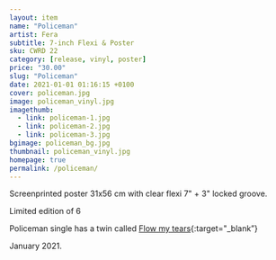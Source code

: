 ```yaml
---
layout: item
name: "Policeman"
artist: Fera
subtitle: 7-inch Flexi & Poster
sku: CWRD 22
category: [release, vinyl, poster]
price: "30.00"
slug: "Policeman"
date: 2021-01-01 01:16:15 +0100
cover: policeman.jpg
image: policeman_vinyl.jpg
imagethumb:
  - link: policeman-1.jpg
  - link: policeman-2.jpg
  - link: policeman-3.jpg
bgimage: policeman_bg.jpg
thumbnail: policeman_vinyl.jpg
homepage: true
permalink: /policeman/
---
```


Screenprinted poster 31x56 cm with clear flexi 7" + 3" locked groove.

Limited edition of 6

Policeman single has a twin called [Flow my tears]({{site.url}}/flow-my-tears){:target="_blank”}

January 2021.
